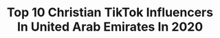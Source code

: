 ---
title: Top 10 Christian TikTok Influencers In United Arab Emirates In 2020
description: >-
  Find top christian TikTok influencers in United Arab Emirates in 2020. Most popular hashtags: #fyp #foryou #duet #uae.
platform: TikTok
hits: 9
text_top: Analyze the most popular TikTok profiles on inBeat.
text_bottom: Our platform has 9 TikTok influencers like this in United Arab Emirates for you to work with.
profiles:
  - username: "classy.muslim"
    fullname: >-
      محمود 👑
    bio: >-
      Account used by Rasal and Mahmud 🌝
    location: "United Arab Emirates"
    followers: 17700
    engagement: 1650
    commentsToLikes: 0.072909
    id: cka7oigwq2jjd0i783kgjiqvc
    verified: false
    hashtags: "#trending, #mister, #allah, #canada"
  - username: "almasjid"
    fullname: >-
      AlMasjid
    bio: >-
      Create a Better Future with Islam. Not your Celebrity Sheikh Subs to IG & YT
    location: "United Arab Emirates"
    followers: 25000
    engagement: 1308
    commentsToLikes: 0.055311
    id: cka65l1p2dikv0i78swpeszj6
    verified: false
    hashtags: "#quran, #prophet, #worship, #shirk"
  - username: "binibini_jade.dxb"
    fullname: >-
      Binibini in Dubai 🔥❤️
    bio: >-
      From 🇵🇭 Live 🇦🇪 Chrstna 🌈 IG: binibinianjd
    location: "United Arab Emirates"
    followers: 13000
    engagement: 952
    commentsToLikes: 0.071836
    id: ck8qnjwktuwuh0j78e7z0gq3t
    verified: false
    hashtags: "#xyzbca, #fyp, #alseef, #freeyourawesome"
  - username: "ynahmazingheart"
    fullname: >-
      🇵🇭🦋CRISTINA🦋🇦🇪
    bio: >-
      🇦🇪OFW PINAY🇦🇪 FB:Christina Angara Aquino Road to 💯K FTY➡️ 700K🙏😍 #TYSM❤️
    location: "United Arab Emirates"
    followers: 97700
    engagement: 493
    commentsToLikes: 0.017705
    id: ckbkfnsk76jn00j23cejo4z5d
    verified: false
    hashtags: "#ofw, #uae, #duet, #fyp"
  - username: "shamysalam"
    fullname: >-
      Shamysalam
    bio: >-
      Kannur🌸 കണ്ണൂർ💪🏻 📍AbuDhabi UnitedArabEmirates🇦🇪 ❤️©️®️7️⃣❤️
    location: "United Arab Emirates"
    followers: 2437
    engagement: 896
    commentsToLikes: 0.055506
    id: ck9euzqnsfz610j78qx8yiyzx
    verified: false
    hashtags: "#cristianoronaldo, #abudhabi, #shuweihatisland, #inabudhabi"
  - username: "ronaldo_bm_7"
    fullname: >-
      @CR7
    bio: >-
      Cr7 lover😍😍😍😘😘 Pathanamthittakaran KL 28🇦🇪🇦🇪🇦🇪
    location: "United Arab Emirates"
    followers: 7351
    engagement: 1365
    commentsToLikes: 0.026356
    id: ckb0luvhvcfxw0j23bcx9h2w1
    verified: false
    hashtags: "#skills, #goals, #football, #cr7"
  - username: "technically.johnny"
    fullname: >-
      Johnny G 🇱🇧
    bio: >-
      The Beautiful Game | 16 Road to 50k FOLLOW MY INSTA @technically.johnny
    location: "United Arab Emirates"
    followers: 31000
    engagement: 1980
    commentsToLikes: 0.041407
    id: cka5xfj3zdqy00i787ob7va3k
    verified: false
    hashtags: "#fyp, #football, #messi, #realmadrid"
  - username: "doubleb269"
    fullname: >-
      Double-B 💪🏻
    bio: >-
      99% of my Energy is Caffeine 👑 💪🏻 🏃🏻 Haters Make Me Famous 🔥
    location: "United Arab Emirates"
    followers: 109300
    engagement: 1458
    commentsToLikes: 0.039447
    id: ckdndg1s1gwn30j23t8vl18a2
    verified: false
    hashtags: "#duet, #top5, #dubai, #usa"
  - username: "zulfi_arafath"
    fullname: >-
      Zulfii 
    bio: >-
      🇮🇳 Kerala Kasargod 🇦🇪 uae I am Limited Edition,😜 Bullet lover&MS800 kl14
    location: "United Arab Emirates"
    followers: 253200
    engagement: 1076
    commentsToLikes: 0.011444
    id: ck8qfc1zjwb1i0j78c9k40qzo
    verified: false
    hashtags: "#cricket, #kl14, #ksd, #mallu"
---